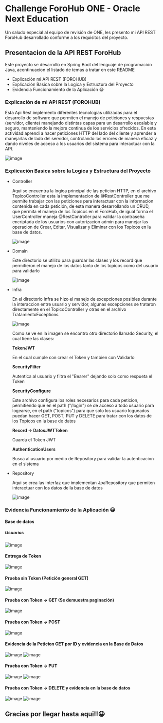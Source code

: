 <h1>Challenge ForoHub ONE - Oracle Next Education</h1>

<p>Un saludo especial al equipo de revisión de ONE, les presento mi API REST ForoHub desarrollado conforme a los requisitos del proyecto.</p>

<h2>Presentacion de la API REST ForoHub</h2>
<p>Este proyecto se desarrollo en Spring Boot del lenguaje de programación Java, acontinuacion el listado de temas a tratar en este README</p>

<ul>
  <li>Explicación mi API REST (FOROHUB)</li>
  <li>Explicación Basica sobre la Logica y Estructura del Proyecto</li>
  <li>Evidencia Funcionamiento de la Aplicación 😀</li>
</ul>

<h3>Explicación de mi API REST (FOROHUB)</h3>
<p>Esta Api Rest implemento diferentes tecnologias utilizadas para el desarrollo de software que permiten el manejo de peticiones y respuestas (servidor, cliente) manejando distintas capas para un desarrollo escalable y seguro, manteniendo la mejora continua de los servicios ofrecidos. En esta actividad aprendi a hacer peticiones HTTP del lado del cliente y aprender a manejarlas de lado del servidor, controlando los errores de manera eficaz y dando niveles de acceso a los usuarios del sistema para interactuar con la API.</p>

![image](https://github.com/user-attachments/assets/8474a857-6344-43bc-998e-87609c70e635)

<h3>Explicación Basica sobre la Logica y Estructura del Proyecto</h3>

<ul>
  <li>
    <p>Controller</p>
    <p>Aqui se encuentra la logica principal de las peticion HTTP, en el archivo TopicoController esta la implementacion de @RestController que me permite trabajar con las peticiones para interactuar con la informacion contenida en cada petición, de esta manera desarrollando un CRUD, que permita el manejo de los Topicos en el ForoHub, de igual forma el UserController maneja @RestController para validar la contraseña encriptada de los usuarios con autorizacion admin para manejar las operacion de Crear, Editar, Visualizar y Eliminar con los Topicos en la base de datos.</p>
  
  ![image](https://github.com/user-attachments/assets/cb348dc3-ca94-40aa-9912-7003c522e704)
    
  </li>
  <li>
    <p>Domain</p>
    <p>Este directorio se utilizo para guardar las clases y los record que permitieron el manejo de los datos tanto de los topicos como del usuario para validarlo</p>
    
  ![image](https://github.com/user-attachments/assets/b5893c46-4dd6-49d1-8f37-ef7537d3f0be)
    
  </li>
  <li>
    <p>Infra</p>
    <p>En el directorio Infra se hizo el manejo de excepciones posibles durante la interaccion entre usuario y servidor, algunas excepciones se trataron directamente en el TopicoController y otras en el archivo TratamientoExceptions</p>
    
  ![image](https://github.com/user-attachments/assets/7fe1fe2a-09d2-4d8d-a26a-fba3133a5b56)

  <p>Como se ve en la imagen se encontro otro directorio llamado Security, el cual tiene las clases: </p>

  <p><b>TokenJWT</b></p>
  <p>En el cual cumple con crear el Token y tambien con Validarlo</p>

  <p><b>SecurityFilter</b></p>
  <p>Autentica al usuario y filtra el "Bearer" dejando solo como respueta el Token</p>

  <p><b>SecurityConfigure</b></p>
  <p>Este archivo configura los roles necesarios para cada peticion, permitiendo que en el path ("/login") se de acceso a todo usuario para logearse, en el path ("topicos") para que solo los usuario logueados puedan hacer GET, POST, PUT y DELETE para tratar con los datos de los Topicos en la base de datos</p>

  <p><b>Record -> DatosJWTToken</b></p>
  <p>Guarda el Token JWT</p>

  <p><b>AuthenticationUsers</b></p>
  <p>Busca al usuario por medio de Repository para validar la autenticacion en el sistema</p>
  </li>
  <li>
    <p>Repository</p>
    <p>Aqui se crea las interfaz que implementan JpaRepository que permiten interactuar con los datos de la base de datos</p>
    
  ![image](https://github.com/user-attachments/assets/1da4defa-481a-419a-bf89-84ff6d3d34ba)
    
  </li>
</ul>

<h3>Evidencia Funcionamiento de la Aplicación 😀</h3>

<h4>Base de datos</h4>

<h5>Usuarios</h5>

![image](https://github.com/user-attachments/assets/3d3b889f-13cd-4206-97ec-239f539a076a)

<h4>Entrega de Token</h4>

![image](https://github.com/user-attachments/assets/f863a441-433e-4a20-9def-5194af971378)

<h4>Prueba sin Token (Petición general GET)</h4
                                             
![image](https://github.com/user-attachments/assets/c8523fc5-051b-42e4-a87c-47260798fe04)

<h4>Prueba con Token -> GET (Se demuestra paginación)</h4>

![image](https://github.com/user-attachments/assets/85b760b9-af09-46a6-82ce-6adb0a612c54)

<h4>Prueba con Token -> POST</h4>

![image](https://github.com/user-attachments/assets/3e17244a-3e30-4430-aaef-d8ab43245518)

<h4>Evidencia de la Peticion GET por ID y evidencia en la Base de Datos</h4>

![image](https://github.com/user-attachments/assets/4ceb7b3d-4970-4eb7-a1ee-049a52827989)
![image](https://github.com/user-attachments/assets/8d5fd532-e643-4aab-a0ed-b90fde460572)

<h4>Prueba con Token -> PUT</h4>

![image](https://github.com/user-attachments/assets/cd60590e-3801-405a-b427-81fffe3a04db)
![image](https://github.com/user-attachments/assets/ebfa4e73-f54f-4ce1-8e61-a5d85a928087)

<h4>Prueba con Token -> DELETE y evidencia en la base de datos</h4>

![image](https://github.com/user-attachments/assets/8a07aefc-5f86-4e9c-862b-807165d520a6)
![image](https://github.com/user-attachments/assets/c5d022c2-11e3-4301-ad1c-280a6510b0bf)

<h2>Gracias por llegar hasta aqui!!😀</h2>

